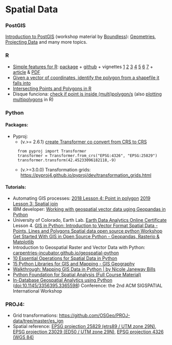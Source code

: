 # Spatial Data
### PostGIS
[Introduction to PostGIS](https://postgis.net/workshops/postgis-intro/) (workshop material by [Boundless](http://boundlessgeo.com/)): 
[Geometries](https://postgis.net/workshops/postgis-intro/geometries.html), [Projecting Data](https://postgis.net/workshops/postgis-intro/projection.html) and many more topics.
### R
- [Simple features for R](https://r-spatial.github.io/sf/index.html): [package](https://cloud.r-project.org/package=sf) + [github](https://github.com/r-spatial/sf/) + vignettes [1](https://r-spatial.github.io/sf/articles/sf1.html) [2](https://r-spatial.github.io/sf/articles/sf2.html) [3](https://r-spatial.github.io/sf/articles/sf3.html) [4](https://r-spatial.github.io/sf/articles/sf4.html) [5](https://r-spatial.github.io/sf/articles/sf5.html) [6](https://r-spatial.github.io/sf/articles/sf6.html) [7](https://r-spatial.github.io/sf/articles/sf7.html) + [article](https://journal.r-project.org/archive/2018/RJ-2018-009/index.html) & [PDF](https://journal.r-project.org/archive/2018/RJ-2018-009/RJ-2018-009.pdf)
- [Given a vector of coordinates, identify the polygon from a shapefile it falls into
](https://stackoverflow.com/questions/49290536/given-a-vector-of-coordinates-identify-the-polygon-from-a-shapefile-it-falls-in)
- [Intersecting Points and Polygons in R](https://stackoverflow.com/questions/3647744/intersecting-points-and-polygons-in-r)
- Disque funciona: [check if point is inside (multi)polygon/s](https://stackoverflow.com/questions/21971447/check-if-point-is-in-spatial-object-which-consists-of-multiple-polygons-holes/21987964#21987964) (also [plotting multipolygons](https://stackoverflow.com/questions/21962452/plot-spatial-area-defined-by-multiple-polygons/21963215#21963215) in R)
### Python

#### Packages:
- Pyproj:  
  - (v.>= 2.6.1) [create Transformer co convert from CRS to CRS](https://pyproj4.github.io/pyproj/v2.6.1rel/examples.html#step-2-create-transformer-to-convert-from-crs-to-crs)
  ```
    from pyproj import Transformer
    transformer = Transformer.from_crs("EPSG:4326", "EPSG:25829")
    transformer.transform(42.45233096182118,-9)
  ```
  - (v.>=3.0.0) Transformation grids: https://pyproj4.github.io/pyproj/dev/transformation_grids.html
#### Tutorials:
- Automating GIS processes: [2018 Lesson 4: Point in polygon](https://automating-gis-processes.github.io/CSC18/lessons/L4/point-in-polygon.html) [2019 Lesson 3: Spatial join](https://automating-gis-processes.github.io/site/notebooks/L3/spatial-join.html)
- IBM developer: [Working with geospatial vector data uging Geopandas in Python](https://developer.ibm.com/tutorials/working-with-geospatial-vector-data-in-python/)
- University of Colorado, Earth Lab. [Earth Data Analytics Online Certificate](https://www.earthdatascience.org/workshops/gis-open-source-python/)   
Lesson 4. [GIS in Python: Introduction to Vector Format Spatial Data - Points, Lines and Polygons Spatial data open source python Workshop](https://www.earthdatascience.org/workshops/gis-open-source-python/intro-vector-data-python/)
[Get Started With GIS in Open Source Python - Geopandas, Rasterio & Matplotlib](https://www.earthdatascience.org/workshops/gis-open-source-python/)
- Introduction to Geospatial Raster and Vector Data with Python: [carpentries-incubator.github.io/geospatial-python](https://carpentries-incubator.github.io/geospatial-python/)
- [10 Essential Operations for Spatial Data in Python](https://medium.com/nam-r/10-essential-operations-for-spatial-data-in-python-4603d933bdda)
- [15 Python Libraries for GIS and Mapping - GIS Geography](https://gisgeography.com/python-libraries-gis-mapping/)
- [Walkthrough: Mapping GIS Data in Python | by Nicole Janeway Bills](https://towardsdatascience.com/walkthrough-mapping-gis-data-in-python-92c77cd2b87a)
- [Python Foundation for Spatial Analysis (Full Course Material)](https://courses.spatialthoughts.com/python-foundation.html)
- [In-Database Geospatial Analytics using Python](https://www.researchgate.net/publication/337411276_In-Database_Geospatial_Analytics_using_Python)  ([doi:10.1145/3356395.3365598](https://doi.org/10.1145/3356395.3365598)) Conference: the 2nd ACM SIGSPATIAL International Workshop
### PROJ4:
- Grid transformations: https://github.com/OSGeo/PROJ-data/tree/master/es_ign
- Spatial reference: [EPSG projection 25829 (etrs89 / UTM zone 29N)](https://spatialreference.org/ref/epsg/25829/), [EPSG projection 23029 (ED50 / UTM zone 29N)](https://spatialreference.org/ref/epsg/23029/), [EPSG projection 4326 (WGS 84)](https://spatialreference.org/ref/epsg/4326/)
